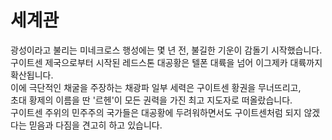 # 세계관
광성이라고 불리는 미네크로스 행성에는 몇 년 전, 불길한 기운이 감돌기 시작했습니다.  
구이트센 제국으로부터 시작된 레드스톤 대공황은 텔폰 대륙을 넘어 이그제카 대륙까지 확산됩니다.  
이에 극단적인 채굴을 주장하는 채광파 일부 세력은 구이트센 황권을 무너뜨리고,  
초대 황제의 이름을 딴 '르헨'이 모든 권력을 가진 최고 지도자로 떠올랐습니다.  
구이트센 주위의 민주주의 국가들은 대공황에 두려워하면서도 구이트센처럼 되지 않겠다는 믿음과 다짐을 견고히 하고 있습니다.  
